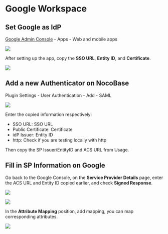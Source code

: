 # Google Workspace

## Set Google as IdP

[Google Admin Console](https://admin.google.com/) - Apps - Web and mobile apps

![](https://static-docs.nocobase.com/0812780b990a97a63c14ea8991959827.png)

After setting up the app, copy the **SSO URL**, **Entity ID**, and **Certificate**.

![](https://static-docs.nocobase.com/aafd20a794730e85411c0c8f368637e0.png)

## Add a new Authenticator on NocoBase

Plugin Settings - User Authentication - Add - SAML

![](https://static-docs.nocobase.com/5bc18c7952b8f15828e26bb07251a335.png)

Enter the copied information respectively:

- SSO URL: SSO URL
- Public Certificate: Certificate
- idP Issuer: Entity ID
- http: Check if you are testing locally with http

Then copy the SP Issuer/EntityID and ACS URL from Usage.

## Fill in SP Information on Google

Go back to the Google Console, on the **Service Provider Details** page, enter the ACS URL and Entity ID copied earlier, and check **Signed Response**.

![](https://static-docs.nocobase.com/1536268bf8df4a5ebc72384317172191.png)

![](https://static-docs.nocobase.com/c7de1f8b84c1335de110e5a7c96255c4.png)

In the **Attribute Mapping** position, add mapping, you can map corresponding attributes.

![](https://static-docs.nocobase.com/27180f2f46480c3fee3016df86d6fdb8.png)